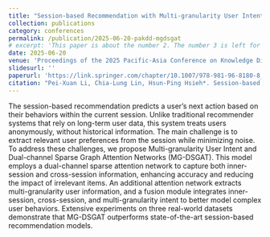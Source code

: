 ```yaml
---
title: "Session-based Recommendation with Multi-granularity User Intent and Dual-channel Sparse Graph Attention Networks"
collection: publications
category: conferences
permalink: /publication/2025-06-20-pakdd-mgdsgat
# excerpt: 'This paper is about the number 2. The number 3 is left for future work.'
date: 2025-06-20
venue: 'Proceedings of the 2025 Pacific-Asia Conference on Knowledge Discovery and Data Mining'
slidesurl: ''
paperurl: 'https://link.springer.com/chapter/10.1007/978-981-96-8180-8_21'
citation: "Pei-Xuan Li, Chia-Lung Lin, Hsun-Ping Hsieh*. Session-based Recommendation with Multi-granularity User Intent and Dual-channel Sparse Graph Attention Networks. In Proceedings of the 2025 Pacific-Asia Conference on Knowledge Discovery and Data Mining, 2025 (PAKDD '25)"
---
```


The session-based recommendation predicts a user’s next action based on their behaviors within the current session. Unlike traditional recommender systems that rely on long-term user data, this system treats users anonymously, without historical information. The main challenge is to extract relevant user preferences from the session while minimizing noise. To address these challenges, we propose Multi-granularity User Intent and Dual-channel Sparse Graph Attention Networks (MG-DSGAT). This model employs a dual-channel sparse attention network to capture both inner-session and cross-session information, enhancing accuracy and reducing the impact of irrelevant items. An additional attention network extracts multi-granularity user information, and a fusion module integrates inner-session, cross-session, and multi-granularity intent to better model complex user behaviors. Extensive experiments on three real-world datasets demonstrate that MG-DSGAT outperforms state-of-the-art session-based recommendation models.